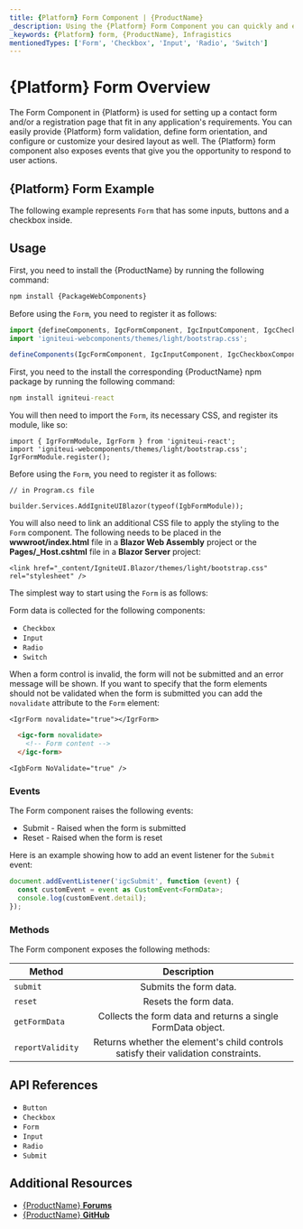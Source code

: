 ```yaml
---
title: {Platform} Form Component | {ProductName}
_description: Using the {Platform} Form Component you can quickly and easily create new contact form or a registration page for your next app. Learn more here.
_keywords: {Platform} form, {ProductName}, Infragistics
mentionedTypes: ['Form', 'Checkbox', 'Input', 'Radio', 'Switch']
---
```


# {Platform} Form Overview

The Form Component in {Platform} is used for setting up a contact form and/or a registration page that fit in any application's requirements. You can easily provide {Platform} form validation, define form orientation, and configure or customize your desired layout as well. The {Platform} form component also exposes events that give you the opportunity to respond to user actions.

## {Platform} Form Example

The following example represents `Form` that has some inputs, buttons and a checkbox inside.

<code-view style="height: 300px"
           data-demos-base-url="{environment:dvDemosBaseUrl}"
           iframe-src="{environment:dvDemosBaseUrl}/inputs/form-overview"
           alt="{Platform} Form Example"
           github-src="inputs/form/overview">
</code-view>

## Usage

<!-- WebComponents -->
First, you need to install the {ProductName} by running the following command:

```cmd
npm install {PackageWebComponents}
```

Before using the `Form`, you need to register it as follows:

```ts
import {defineComponents, IgcFormComponent, IgcInputComponent, IgcCheckboxComponent, IgcButtonComponent } from 'igniteui-webcomponents';
import 'igniteui-webcomponents/themes/light/bootstrap.css';

defineComponents(IgcFormComponent, IgcInputComponent, IgcCheckboxComponent, IgcButtonComponent);
```
<!-- end: WebComponents -->

<!-- React -->
First, you need to the install the corresponding {ProductName} npm package by running the following command:

```cmd
npm install igniteui-react
```

You will then need to import the `Form`, its necessary CSS, and register its module, like so:

```tsx
import { IgrFormModule, IgrForm } from 'igniteui-react';
import 'igniteui-webcomponents/themes/light/bootstrap.css';
IgrFormModule.register();
```
<!-- end: React -->

<!-- Blazor -->
Before using the `Form`, you need to register it as follows:


```razor
// in Program.cs file

builder.Services.AddIgniteUIBlazor(typeof(IgbFormModule));
```

You will also need to link an additional CSS file to apply the styling to the `Form` component. The following needs to be placed in the **wwwroot/index.html** file in a **Blazor Web Assembly** project or the **Pages/_Host.cshtml** file in a **Blazor Server** project:

```razor
<link href="_content/IgniteUI.Blazor/themes/light/bootstrap.css" rel="stylesheet" />
```
<!-- end: Blazor -->

The simplest way to start using the `Form` is as follows:

<code-view style="height: 300px"
           data-demos-base-url="{environment:dvDemosBaseUrl}"
           iframe-src="{environment:dvDemosBaseUrl}/inputs/form-overview"
           alt="{Platform} Form Example"
           github-src="inputs/form/overview">
</code-view>

Form data is collected for the following components:
- `Checkbox`
- `Input`
- `Radio`
- `Switch`

When a form control is invalid, the form will not be submitted and an error message will be shown. If you want to specify that the form elements should not be validated when the form is submitted you can add the `novalidate` attribute to the `Form` element:

```tsx
<IgrForm novalidate="true"></IgrForm>
```

```html
  <igc-form novalidate>
    <!-- Form content -->
  </igc-form>
```

```razor
<IgbForm NoValidate="true" />
```

### Events

The Form component raises the following events:
- Submit - Raised when the form is submitted
- Reset - Raised when the form is reset

Here is an example showing how to add an event listener for the `Submit` event:

```ts
document.addEventListener('igcSubmit', function (event) {
  const customEvent = event as CustomEvent<FormData>;
  console.log(customEvent.detail);
});
```

### Methods

The Form component exposes the following methods:

| Method			| Description     			|
| ------------- 	|:-------------:			|
|`submit`|Submits the form data.|
|`reset`|Resets the form data.|
|`getFormData`|Collects the form data and returns a single FormData object.|
|`reportValidity`|Returns whether the element's child controls satisfy their validation constraints.|

<div class="divider"></div>


## API References

 - `Button`
 - `Checkbox`
 - `Form`
 - `Input`
 - `Radio`
 - `Submit`


## Additional Resources

* [{ProductName} **Forums**](https://www.infragistics.com/community/forums/f/ignite-ui-for-{PlatformLower})
* [{ProductName} **GitHub**](https://github.com/IgniteUI/igniteui-{PlatformLowerNoHyphen})